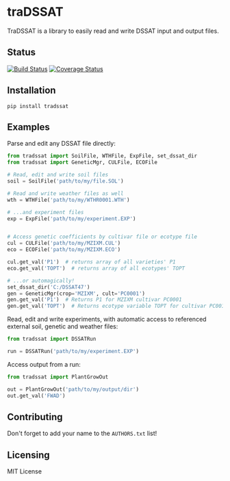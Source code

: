 # traDSSAT
TraDSSAT is a library to easily read and write DSSAT input and output files.

## Status
[![Build Status](https://travis-ci.org/julienmalard/traDSSAT.svg?branch=master)](https://travis-ci.org/julienmalard/traDSSAT)
[![Coverage Status](https://coveralls.io/repos/github/julienmalard/traDSSAT/badge.svg?branch=master)](https://coveralls.io/github/julienmalard/traDSSAT?branch=master)

## Installation
`pip install tradssat`

## Examples

Parse and edit any DSSAT file directly:
```python
from tradssat import SoilFile, WTHFile, ExpFile, set_dssat_dir
from tradssat import GeneticMgr, CULFile, ECOFile

# Read, edit and write soil files
soil = SoilFile('path/to/my/file.SOL')

# Read and write weather files as well
wth = WTHFile('path/to/my/WTHR0001.WTH')

# ...and experiment files
exp = ExpFile('path/to/my/experiment.EXP')


# Access genetic coefficients by cultivar file or ecotype file
cul = CULFile('path/to/my/MZIXM.CUL')
eco = ECOFile('path/to/my/MZIXM.ECO')

cul.get_val('P1')  # returns array of all varieties' P1
eco.get_val('TOPT')  # returns array of all ecotypes' TOPT

# ...or automagically!
set_dssat_dir('C:/DSSAT47')
gen = GeneticMgr(crop='MZIXM', cult='PC0001')
gen.get_val('P1')  # Returns P1 for MZIXM cultivar PC0001
gen.get_val('TOPT')  # Returns ecotype variable TOPT for cultivar PC001

```

Read, edit and write experiments, with automatic access to referenced
external soil, genetic and weather files:
```python
from tradssat import DSSATRun

run = DSSATRun('path/to/my/experiment.EXP')


```

Access output from a run:
```python
from tradssat import PlantGrowOut

out = PlantGrowOut('path/to/my/output/dir')
out.get_val('FWAD')

```

## Contributing
Don't forget to add your name to the `AUTHORS.txt` list!

## Licensing
MIT License
